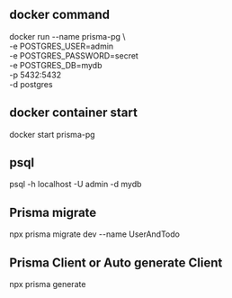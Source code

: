 ## docker command
docker run --name prisma-pg \            
-e POSTGRES_USER=admin \
-e POSTGRES_PASSWORD=secret \
-e POSTGRES_DB=mydb \
-p 5432:5432 \
-d postgres


## docker container start
docker start prisma-pg  

## psql
psql -h localhost -U admin -d mydb  


## Prisma migrate
npx prisma migrate dev --name UserAndTodo

## Prisma Client or Auto generate Client
npx prisma generate